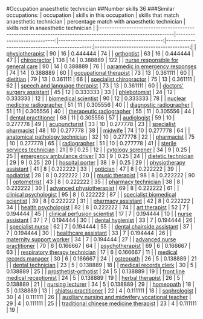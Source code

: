#Occupation anaesthetic technician
##Number skills 36
###Similar occupations:
| occupation                                                                                                  |   skills in this occupation |   skills that match anaesthetic technician |   percentage match with anaesthetic technician |   skills not in anaesthetic technician |
|:------------------------------------------------------------------------------------------------------------|----------------------------:|-------------------------------------------:|-----------------------------------------------:|---------------------------------------:|
| [physiotherapist](physiotherapist.md)                                                                       |                          90 |                                         16 |                                       0.444444 |                                     74 |
| [orthoptist](orthoptist.md)                                                                                 |                          63 |                                         16 |                                       0.444444 |                                     47 |
| [chiropractor](chiropractor.md)                                                                             |                         136 |                                         14 |                                       0.388889 |                                    122 |
| [nurse responsible for general care](nurse_responsible_for_general_care.md)                                 |                          90 |                                         14 |                                       0.388889 |                                     76 |
| [paramedic in emergency responses](paramedic_in_emergency_responses.md)                                     |                          74 |                                         14 |                                       0.388889 |                                     60 |
| [occupational therapist](occupational_therapist.md)                                                         |                          73 |                                         13 |                                       0.361111 |                                     60 |
| [dietitian](dietitian.md)                                                                                   |                          79 |                                         13 |                                       0.361111 |                                     66 |
| [specialist chiropractor](specialist_chiropractor.md)                                                       |                          75 |                                         13 |                                       0.361111 |                                     62 |
| [speech and language therapist](speech_and_language_therapist.md)                                           |                          73 |                                         13 |                                       0.361111 |                                     60 |
| [doctors' surgery assistant](doctors'_surgery_assistant.md)                                                 |                          45 |                                         12 |                                       0.333333 |                                     33 |
| [phlebotomist](phlebotomist.md)                                                                             |                          24 |                                         12 |                                       0.333333 |                                     12 |
| [biomedical scientist](biomedical_scientist.md)                                                             |                          90 |                                         12 |                                       0.333333 |                                     78 |
| [nuclear medicine radiographer](nuclear_medicine_radiographer.md)                                           |                          51 |                                         11 |                                       0.305556 |                                     40 |
| [diagnostic radiographer](diagnostic_radiographer.md)                                                       |                          51 |                                         11 |                                       0.305556 |                                     40 |
| [therapeutic radiographer](therapeutic_radiographer.md)                                                     |                          55 |                                         11 |                                       0.305556 |                                     44 |
| [dental practitioner](dental_practitioner.md)                                                               |                          68 |                                         11 |                                       0.305556 |                                     57 |
| [audiologist](audiologist.md)                                                                               |                          59 |                                         10 |                                       0.277778 |                                     49 |
| [acupuncturist](acupuncturist.md)                                                                           |                          33 |                                         10 |                                       0.277778 |                                     23 |
| [specialist pharmacist](specialist_pharmacist.md)                                                           |                          48 |                                         10 |                                       0.277778 |                                     38 |
| [midwife](midwife.md)                                                                                       |                          74 |                                         10 |                                       0.277778 |                                     64 |
| [anatomical pathology technician](anatomical_pathology_technician.md)                                       |                          32 |                                         10 |                                       0.277778 |                                     22 |
| [pharmacist](pharmacist.md)                                                                                 |                          75 |                                         10 |                                       0.277778 |                                     65 |
| [radiographer](radiographer.md)                                                                             |                          51 |                                         10 |                                       0.277778 |                                     41 |
| [sterile services technician](sterile_services_technician.md)                                               |                          21 |                                          9 |                                       0.25     |                                     12 |
| [cytology screener](cytology_screener.md)                                                                   |                          34 |                                          9 |                                       0.25     |                                     25 |
| [emergency ambulance driver](emergency_ambulance_driver.md)                                                 |                          33 |                                          9 |                                       0.25     |                                     24 |
| [dietetic technician](dietetic_technician.md)                                                               |                          29 |                                          9 |                                       0.25     |                                     20 |
| [hospital porter](hospital_porter.md)                                                                       |                          38 |                                          9 |                                       0.25     |                                     29 |
| [physiotherapy assistant](physiotherapy_assistant.md)                                                       |                          41 |                                          8 |                                       0.222222 |                                     33 |
| [optician](optician.md)                                                                                     |                          47 |                                          8 |                                       0.222222 |                                     39 |
| [podiatrist](podiatrist.md)                                                                                 |                          28 |                                          8 |                                       0.222222 |                                     20 |
| [music therapist](music_therapist.md)                                                                       |                          98 |                                          8 |                                       0.222222 |                                     90 |
| [optometrist](optometrist.md)                                                                               |                          43 |                                          8 |                                       0.222222 |                                     35 |
| [pharmacy technician](pharmacy_technician.md)                                                               |                          38 |                                          8 |                                       0.222222 |                                     30 |
| [advanced physiotherapist](advanced_physiotherapist.md)                                                     |                          69 |                                          8 |                                       0.222222 |                                     61 |
| [clinical psychologist](clinical_psychologist.md)                                                           |                          95 |                                          8 |                                       0.222222 |                                     87 |
| [specialist biomedical scientist](specialist_biomedical_scientist.md)                                       |                          39 |                                          8 |                                       0.222222 |                                     31 |
| [pharmacy assistant](pharmacy_assistant.md)                                                                 |                          42 |                                          8 |                                       0.222222 |                                     34 |
| [health psychologist](health_psychologist.md)                                                               |                          82 |                                          8 |                                       0.222222 |                                     74 |
| [art therapist](art_therapist.md)                                                                           |                          52 |                                          7 |                                       0.194444 |                                     45 |
| [clinical perfusion scientist](clinical_perfusion_scientist.md)                                             |                          17 |                                          7 |                                       0.194444 |                                     10 |
| [nurse assistant](nurse_assistant.md)                                                                       |                          37 |                                          7 |                                       0.194444 |                                     30 |
| [dental hygienist](dental_hygienist.md)                                                                     |                          33 |                                          7 |                                       0.194444 |                                     26 |
| [specialist nurse](specialist_nurse.md)                                                                     |                          62 |                                          7 |                                       0.194444 |                                     55 |
| [dental chairside assistant](dental_chairside_assistant.md)                                                 |                          37 |                                          7 |                                       0.194444 |                                     30 |
| [healthcare assistant](healthcare_assistant.md)                                                             |                          33 |                                          7 |                                       0.194444 |                                     26 |
| [maternity support worker](maternity_support_worker.md)                                                     |                          34 |                                          7 |                                       0.194444 |                                     27 |
| [advanced nurse practitioner](advanced_nurse_practitioner.md)                                               |                          70 |                                          6 |                                       0.166667 |                                     64 |
| [psychotherapist](psychotherapist.md)                                                                       |                          69 |                                          6 |                                       0.166667 |                                     63 |
| [respiratory therapy technician](respiratory_therapy_technician.md)                                         |                          17 |                                          6 |                                       0.166667 |                                     11 |
| [medical records manager](medical_records_manager.md)                                                       |                          30 |                                          6 |                                       0.166667 |                                     24 |
| [osteopath](osteopath.md)                                                                                   |                          26 |                                          5 |                                       0.138889 |                                     21 |
| [dental technician](dental_technician.md)                                                                   |                          23 |                                          5 |                                       0.138889 |                                     18 |
| [medical records clerk](medical_records_clerk.md)                                                           |                          30 |                                          5 |                                       0.138889 |                                     25 |
| [prosthetist-orthotist](prosthetist-orthotist.md)                                                           |                          24 |                                          5 |                                       0.138889 |                                     19 |
| [front line medical receptionist](front_line_medical_receptionist.md)                                       |                          24 |                                          5 |                                       0.138889 |                                     19 |
| [herbal therapist](herbal_therapist.md)                                                                     |                          26 |                                          5 |                                       0.138889 |                                     21 |
| [nursing lecturer](nursing_lecturer.md)                                                                     |                          34 |                                          5 |                                       0.138889 |                                     29 |
| [homeopath](homeopath.md)                                                                                   |                          18 |                                          5 |                                       0.138889 |                                     13 |
| [shiatsu practitioner](shiatsu_practitioner.md)                                                             |                          22 |                                          4 |                                       0.111111 |                                     18 |
| [sophrologist](sophrologist.md)                                                                             |                          30 |                                          4 |                                       0.111111 |                                     26 |
| [auxiliary nursing and midwifery vocational teacher](auxiliary_nursing_and_midwifery_vocational_teacher.md) |                          29 |                                          4 |                                       0.111111 |                                     25 |
| [traditional chinese medicine therapist](traditional_chinese_medicine_therapist.md)                         |                          23 |                                          4 |                                       0.111111 |                                     19 |
